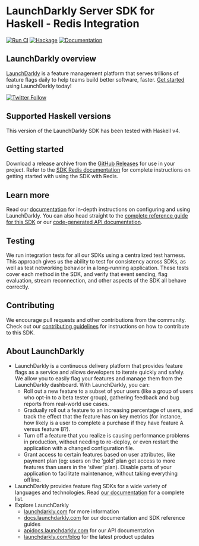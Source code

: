 # LaunchDarkly Server SDK for Haskell - Redis Integration

[![Run CI](https://github.com/launchdarkly/haskell-server-sdk-redis-hedis/actions/workflows/ci.yml/badge.svg)](https://github.com/launchdarkly/haskell-server-sdk-redis-hedis/actions/workflows/ci.yml)
[![Hackage](https://img.shields.io/hackage/v/launchdarkly-server-sdk-redis-hedis)](https://hackage.haskell.org/package/launchdarkly-server-sdk-redis-hedis)
[![Documentation](https://img.shields.io/static/v1?label=GitHub+Pages&message=API+reference&color=00add8)](https://launchdarkly.github.io/haskell-server-sdk-redis-hedis)

## LaunchDarkly overview

[LaunchDarkly](https://www.launchdarkly.com) is a feature management platform that serves trillions of feature flags daily to help teams build better software, faster. [Get started](https://docs.launchdarkly.com/home/getting-started) using LaunchDarkly today!

[![Twitter Follow](https://img.shields.io/twitter/follow/launchdarkly.svg?style=social&label=Follow&maxAge=2592000)](https://twitter.com/intent/follow?screen_name=launchdarkly)

## Supported Haskell versions

This version of the LaunchDarkly SDK has been tested with Haskell v4.

## Getting started

Download a release archive from the [GitHub Releases](https://github.com/launchdarkly/haskell-server-sdk-redis-hedis/releases) for use in your project. Refer to the [SDK Redis documentation](https://docs.launchdarkly.com/sdk/features/storing-data/redis#haskell) for complete instructions on getting started with using the SDK with Redis.

## Learn more

Read our [documentation](https://docs.launchdarkly.com) for in-depth instructions on configuring and using LaunchDarkly. You can also head straight to the [complete reference guide for this SDK](https://docs.launchdarkly.com/sdk/server-side/haskell) or our [code-generated API documentation](https://launchdarkly.github.io/haskell-server-sdk/).

## Testing

We run integration tests for all our SDKs using a centralized test harness. This approach gives us the ability to test for consistency across SDKs, as well as test networking behavior in a long-running application. These tests cover each method in the SDK, and verify that event sending, flag evaluation, stream reconnection, and other aspects of the SDK all behave correctly.

## Contributing

We encourage pull requests and other contributions from the community. Check out our [contributing guidelines](CONTRIBUTING.md) for instructions on how to contribute to this SDK.

## About LaunchDarkly

* LaunchDarkly is a continuous delivery platform that provides feature flags as a service and allows developers to iterate quickly and safely. We allow you to easily flag your features and manage them from the LaunchDarkly dashboard.  With LaunchDarkly, you can:
    * Roll out a new feature to a subset of your users (like a group of users who opt-in to a beta tester group), gathering feedback and bug reports from real-world use cases.
    * Gradually roll out a feature to an increasing percentage of users, and track the effect that the feature has on key metrics (for instance, how likely is a user to complete a purchase if they have feature A versus feature B?).
    * Turn off a feature that you realize is causing performance problems in production, without needing to re-deploy, or even restart the application with a changed configuration file.
    * Grant access to certain features based on user attributes, like payment plan (eg: users on the ‘gold’ plan get access to more features than users in the ‘silver’ plan). Disable parts of your application to facilitate maintenance, without taking everything offline.
* LaunchDarkly provides feature flag SDKs for a wide variety of languages and technologies. Read [our documentation](https://docs.launchdarkly.com/docs) for a complete list.
* Explore LaunchDarkly
    * [launchdarkly.com](https://www.launchdarkly.com/ "LaunchDarkly Main Website") for more information
    * [docs.launchdarkly.com](https://docs.launchdarkly.com/  "LaunchDarkly Documentation") for our documentation and SDK reference guides
    * [apidocs.launchdarkly.com](https://apidocs.launchdarkly.com/  "LaunchDarkly API Documentation") for our API documentation
    * [launchdarkly.com/blog](https://launchdarkly.com/blog/  "LaunchDarkly Blog Documentation") for the latest product updates
